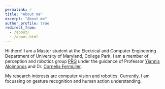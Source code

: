 ```yaml
---
permalink: /
title: "About me"
excerpt: "About me"
author_profile: true
redirect_from: 
  - /about/
  - /about.html
---
```


Hi there! I am a Master student at the Electrical and Computer Engineering Department of University of Maryland, College Park. I am a member of perception and robotics group [PRG](http://prg.cs.umd.edu/) under the guidance of Professor [Yiannis Aloimonos](http://www.cfar.umd.edu/~yiannis/) and Dr. [Cornelia Fermüller](http://www.cfar.umd.edu/~fer/). 

My research interests are computer vision and robotics. Currently, I am focussing on gesture recognition and human action understanding.

